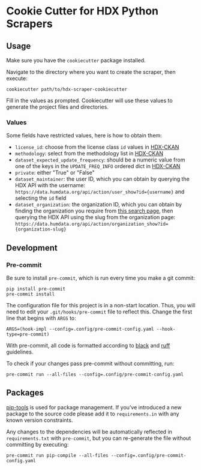 # Cookie Cutter for HDX Python Scrapers

## Usage

Make sure you have the `cookiecutter` package installed.

Navigate to the directory where you want to create the scraper, then execute:

    cookiecutter path/to/hdx-scraper-cookiecutter

Fill in the values as prompted. Cookiecutter will use these values to generate
the project files and directories.

### Values

Some fields have restricted values, here is how to obtain them:

* `license_id`: choose from the license class `id` values in
  [HDX-CKAN](https://github.com/OCHA-DAP/hdx-ckan/blob/dev/ckanext-hdx_package/ckanext/hdx_package/helpers/licenses.py)
* `methodology`: select from the methodology list in
  [HDX-CKAN](https://github.com/OCHA-DAP/hdx-ckan/blob/dev/ckanext-hdx_theme/ckanext/hdx_theme/helpers/helpers.py#L664)
* `dataset_expected_update_frequency`: should be a numeric value from one of
  the keys in the `UPDATE_FREQ_INFO` ordered dict in
  [HDX-CKAN](https://github.com/OCHA-DAP/hdx-ckan/blob/dev/ckanext-hdx_package/ckanext/hdx_package/helpers/freshness_calculator.py#L12)
* `private`: either "True" or "False"
* `dataset_maintainer`: the user ID, which you can obtain by querying the HDX
  API with the username: `https://data.humdata.org/api/action/user_show?id={username}`
  and selecting the `id` field
* `dataset_organization`: the organization ID, which you can obtain by finding
  the organization you require from
  [this search page](https://data.humdata.org/organization), then querying
  the HDX API using the slug from the organization page:
  `https://data.humdata.org/api/action/organization_show?id={organization-slug}`

## Development

### Pre-commit

Be sure to install `pre-commit`, which is run every time
you make a git commit:

```shell
pip install pre-commit
pre-commit install
```

The configuration file for this project is in a
non-start location. Thus, you will need to edit your
`.git/hooks/pre-commit` file to reflect this. Change
the first line that begins with `ARGS` to:

    ARGS=(hook-impl --config=.config/pre-commit-config.yaml --hook-type=pre-commit)

With pre-commit, all code is formatted according to
[black]("https://github.com/psf/black") and
[ruff]("https://github.com/charliermarsh/ruff") guidelines.

To check if your changes pass pre-commit without committing, run:

    pre-commit run --all-files --config=.config/pre-commit-config.yaml

## Packages

[pip-tools](https://github.com/jazzband/pip-tools) is used for
package management.  If you’ve introduced a new package to the
source code please add it to `requirements.in`
with any known version constraints.

Any changes to the dependencies will be automatically reflected in
`requirements.txt` with `pre-commit`,
but you can re-generate the file without committing by executing:

    pre-commit run pip-compile --all-files --config=.config/pre-commit-config.yaml

